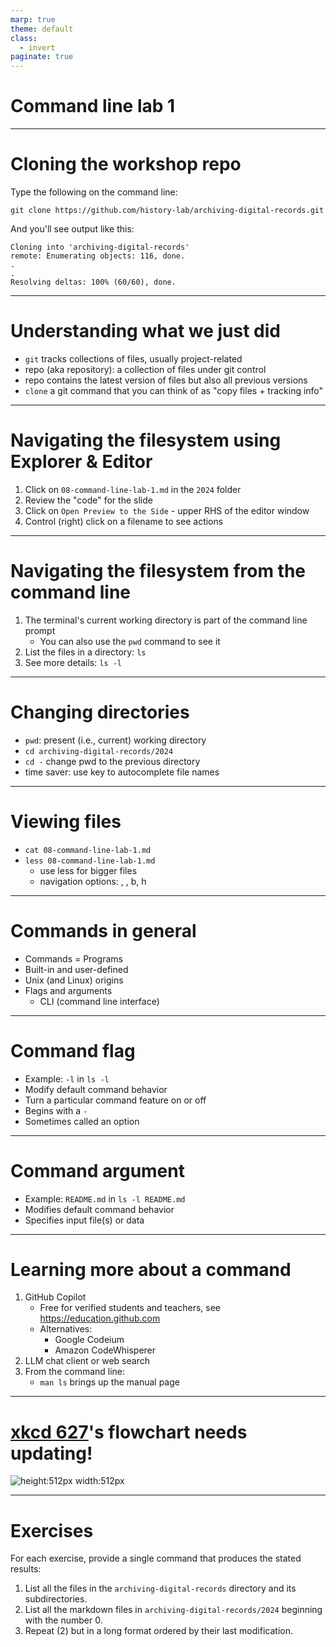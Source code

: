 ```yaml
---
marp: true
theme: default
class:
  - invert
paginate: true
---
```

<!-- _class: lead -->
# Command line lab 1
---
# Cloning the workshop repo
Type the following on the command line:

 `git clone https://github.com/history-lab/archiving-digital-records.git`

And you'll see output like this:
```
Cloning into 'archiving-digital-records'
remote: Enumerating objects: 116, done.
.
.
Resolving deltas: 100% (60/60), done.
```
---
# Understanding what we just did
* `git` tracks collections of files, usually project-related
* repo (aka repository): a collection of files under git control
* repo contains the latest version of files but also all previous versions
* `clone` a git command that you can think of as "copy files + tracking info"
---
# Navigating the filesystem using Explorer & Editor
1. Click on `08-command-line-lab-1.md` in the `2024` folder
2. Review the "code" for the slide
3. Click on `Open Preview to the Side` - upper RHS of the editor window
4. Control (right) click on a filename to see actions
---
# Navigating the filesystem from the command line
1. The terminal's current working directory is part of the command line prompt
    * You can also use the `pwd` command to see it
2. List the files in a directory: `ls`
3. See more details: `ls -l`
---
# Changing directories
* `pwd`: present (i.e., current) working directory
*  `cd archiving-digital-records/2024` 
*  `cd -` change pwd to the previous directory
*  time saver: use <tab> key to autocomplete file names 
---
# Viewing files
* `cat 08-command-line-lab-1.md`
* `less 08-command-line-lab-1.md`
    * use less for bigger files
    * navigation options: <return>, <space>, b, h
---
# Commands in general
* Commands = Programs
* Built-in and user-defined
* Unix (and Linux) origins
* Flags and arguments
    * CLI (command line interface)
---
# Command flag
* Example: `-l` in `ls -l` 
* Modify default command behavior
* Turn a particular command feature on or off
* Begins with a `-`
* Sometimes called an option
---
# Command argument
* Example: `README.md` in `ls -l README.md` 
* Modifies default command behavior
* Specifies input file(s) or data
---
# Learning more about a command
1. GitHub Copilot
   * Free for verified students and teachers, see   https://education.github.com
   * Alternatives:
        * Google Codeium
        * Amazon CodeWhisperer
2. LLM chat client or web search
3. From the command line:
    * `man ls` brings up the manual page 
---
# [xkcd 627](https://xkcd.com/627/)'s flowchart needs updating!
![height:512px width:512px](https://imgs.xkcd.com/comics/tech_support_cheat_sheet.png)

---
# Exercises
For each exercise, provide a single command that produces the stated results: 
1. List all the files in the `archiving-digital-records` directory and its subdirectories.
2. List all the markdown files in `archiving-digital-records/2024` beginning with the number 0.
3. Repeat (2) but in a long format ordered by their last modification.
